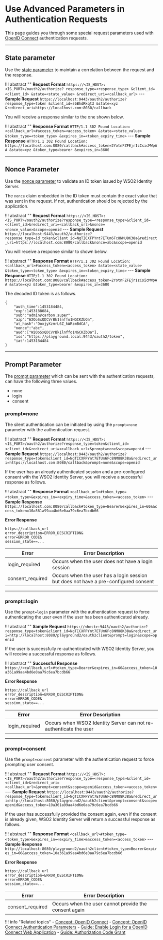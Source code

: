 # Use Advanced Parameters in Authentication Requests

This page guides you through some special request parameters used with [OpenID Connect]({{base_path}}/references/concepts/authentication/intro-oidc) authentication requests.

 ----
 
## State parameter

Use the [state parameter]({{base_path}}/references/concepts/authentication/traditional-authentication-request#state-parameter) to maintain a correlation between the request and the response.

!!! abstract ""
    **Request Format**
    ```
    https://<IS_HOST>:<IS_PORT>/oauth2/authorize?
    response_type=<response_type>
    &client_id=<client_id>
    &state=<state_value>
    &redirect_uri=<callback_url>
    ```
    ---
    **Sample Request**
    ```
    https://localhost:9443/oauth2/authorize?
    response_type=token
    &client_id=s6BhdRkqt3
    &state=xyz
    &redirect_uri=https://localhost.com:8080/callback
    ```

You will receive a response similar to the one shown below.

!!! abstract ""
    **Response Format**
    ```
    HTTP/1.1 302 Found
    Location: <callback_url>#access_token=<access_token>
    &state=<state_value>
    &token_type=<token_type>
    &expires_in=<token_expiry_time>
    ```
    ---
    **Sample Response**
    ```
    HTTP/1.1 302 Found
    Location: https://localhost.com:8080/callback#access_token=2YotnFZFEjr1zCsicMWpAA
    &state=xyz
    &token_type=bearer
    &expires_in=3600
    ```

 ----
 
## Nonce Parameter

Use the [nonce parameter]({{base_path}}/references/concepts/authentication/traditional-authentication-request/#nonce-parameter) to validate an ID token issued by WSO2 Identity Server.

The `nonce` claim embedded in the ID token must contain the exact value that was sent in the request. 
If not, authentication should be rejected by the application.

!!! abstract ""
    **Request Format**
    ```
    https://<IS_HOST>:<IS_PORT>/oauth2/authorize?response_type=<response_type>&client_id=<client_id>&redirect_uri=<callback_url>&nonce=<nonce_value>&scope=openid
    ```
    ---
    **Sample Request**
    ```
    https://localhost:9443/oauth2/authorize?response_type=id_token&client_id=NgTICXFPYnt7ETUm6Fc8NMU8K38a&redirect_uri=https://localhost.com:8080/callback&nonce=abc&scope=openid
    ```

You will receive a response similar to shown below.

!!! abstract ""
    **Response Format**
    ```
    HTTP/1.1 302 Found
    Location: <callback_url>#access_token=<access_token>
    &state=<state_value>
    &token_type=<token_type>
    &expires_in=<token_expiry_time>
    ```
    ---
    **Sample Response**
    ```
    HTTP/1.1 302 Found
    Location: https://localhost.com:8080/callback#access_token=2YotnFZFEjr1zCsicMWpAA
    &state=xyz
    &token_type=bearer
    &expires_in=3600
    ```

The decoded ID token is as follows.

```
{
    "auth_time":1453184484,
    "exp":1453188084,
    "sub":"admin@carbon.super",
    "azp":"W2OoSxQDCVrBk1lnffo1NGCKZbQa",
    "at_hash":"DoxjyXzmrL6Z_kWRzmBdCA",
    "nonce":"abc",
    "aud":["W2OoSxQDCVrBk1lnffo1NGCKZbQa"],
    "iss":"https://playground.local:9443/oauth2/token",
    "iat":1453184484
}
```

 ----
 
## Prompt Parameter

The [prompt parameter]({{base_path}}/references/concepts/authentication/traditional-authentication-request/#prompt-parameter) which can be sent with the authentication requests, can have the following three values.
    
-   none         
-   login         
-   consent
    
### prompt=none

The silent authentication can be initiated by using the `prompt=none` parameter with the authentication request.

!!! abstract ""
    **Request Format**
    ```
    https://<IS_HOST>:<IS_PORT>/oauth2/authorize?response_type=token&client_id=<client_id>&redirect_uri=<callback_url>&prompt=none&scope=openid
    ```
    ---
    **Sample Request**
    ```
    https://localhost:9443/oauth2/authorize?response_type=token&client_id=NgTICXFPYnt7ETUm6Fc8NMU8K38a&redirect_uri=https://localhost.com:8080/callback&prompt=none&scope=openid
    ```

If the user has an already authenticated session and a pre-configured consent with the WSO2 Identity Server, you will receive a successful response as follows.

!!! abstract ""
    **Response Format**
    ```
    <callback_url>#token_type=<token_type>&expires_in=<expiry_time>&access_token=<access_token>
    ```
    ---
    **Sample Response**
    ```
    https://localhost.com:8080/callback#token_type=Bearer&expires_in=60&access_token=10a361a99aa4bd6e0aa79c6ea7bcdb66
    ```

**Error Response**

```
https://callback_url
error_description=ERROR_DESCRIPTION&
error=ERROR_CODE&
session_state==...
```
    
| Error                 | Error Description         | 
| --------------------- | ------------- | 
| login_required | Occurs when the user does not have a login session  |                            
| consent_required           | Occurs when the user has a login session but does not have a pre-configured consent  |                              
   
----


### prompt=login

Use the `prompt=login` parameter with the authentication request to force authenticating the user even if the user has been authenticated already.

!!! abstract ""
    **Sample Request**
    ```
    https://<host>:9443/oauth2/authorize?response_type=token&client_id=NgTICXFPYnt7ETUm6Fc8NMU8K38a&redirect_uri=http://localhost:8080/playground2/oauth2client&prompt=login&scope=openid
    ```

If the user is successfully re-authenticated with WSO2 Identity Server, you will receive a successful response as follows.

!!! abstract ""
    **Successful Response**
    ```
    https://<callback_url>#token_type=Bearer&expires_in=60&access_token=10a361a99aa4bd6e0aa79c6ea7bcdb66
    ```

**Error Response**

```
https://callback_url
error_description=ERROR_DESCRIPTION&
error=ERROR_CODE&
session_state==...
```

| Error                  | Error Description         | 
| --------------------- | ------------- | 
| login_required | Occurs when WSO2 Identity Server can not re-authenticate the user  |                            
   
   ----
   
### prompt=consent

Use the `prompt=consent` parameter with the authentication request to force prompting user consent.

!!! abstract ""
    **Request Format**
    ```
    https://<IS_HOST>:<IS_PORT>/oauth2/authorize?response_type=<response_type>&client_id=<client_id>&redirect_uri=<callback_url>&prompt=consent&scope=openid&access_token=<access_token>
    ```
    ---
    **Sample Request**
    ```
    https://localhost:9443/oauth2/authorize?response_type=token&client_id=NgTICXFPYnt7ETUm6Fc8NMU8K38a&redirect_uri=http://localhost:8080/playground2/oauth2client&prompt=consent&scope=openid&access_token=10a361a99aa4bd6e0aa79c6ea7bcdb66
    ```
 
 If the user has successfully provided the consent again, even if the consent is already given, WSO2 Identity Server will return a successful response as follows.

!!! abstract ""
    **Response Format**
    ```
    <callback_url>#token_type=<token_type>&expires_in=<expiry_time>&access_token=<access_token>
    ```
    ---
    **Sample Response**
    ```
    http://localhost:8080/playground2/oauth2client#token_type=Bearer&expires_in=60&access_token=10a361a99aa4bd6e0aa79c6ea7bcdb66
    ```
 
**Error Response**

```
https://callback_url
error_description=ERROR_DESCRIPTION&
error=ERROR_CODE&
session_state==...
```
 
| Error                 | Error Description         | 
| --------------------- | ------------- | 
| consent_required | Occurs when the user cannot provide the consent again  | 
    

     
!!! info "Related topics"
    - [Concept: OpenID Connect]({{base_path}}/references/concepts/authentication/intro-oidc)
    - [Concept: OpenID Connect Authentication Parameters]({{base_path}}/references/concepts/authentication/traditional-authentication-request)
    - [Guide: Enable Login for a OpenID Connect Web Application]({{base_path}}/guides/login/webapp-oidc)
    - [Guide: Authorization Code Grant]({{base_path}}/guides/access-delegation/auth-code-playground)
